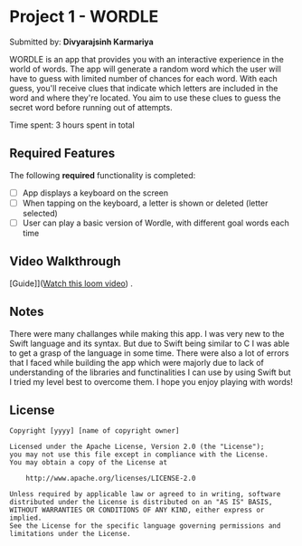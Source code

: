 # Project 1 - **WORDLE**

Submitted by: **Divyarajsinh Karmariya**

WORDLE is an app that provides you with an interactive experience in the world of words. The app will generate a random word which the user will have to guess with limited number of chances for each word. With each guess, you'll receive clues that indicate which letters are included in the word and where they're located. You aim to use these clues to guess the secret word before running out of attempts.

Time spent: 3 hours spent in total

## Required Features

The following **required** functionality is completed:

- [ ] App displays a keyboard on the screen
- [ ] When tapping on the keyboard, a letter is shown or deleted (letter selected)
- [ ] User can play a basic version of Wordle, with different goal words each time

## Video Walkthrough

[Guide]]([Watch this loom video](https://www.loom.com/share/8a712346231b41a9988b767759b854fe?sid=feffa413-09a2-4ebd-b9a8-bf82b67604b2)) .


## Notes

There were many challanges while making this app. I was very new to the Swift language and its syntax. But due to Swift being similar to C I was able to get a grasp of the language in some time. There were also a lot of errors that I faced while building the app which were majorly due to lack of understanding of the libraries and functinalities I can use by using Swift but I tried my level best to overcome them. I hope you enjoy playing with words!

## License

    Copyright [yyyy] [name of copyright owner]

    Licensed under the Apache License, Version 2.0 (the "License");
    you may not use this file except in compliance with the License.
    You may obtain a copy of the License at

        http://www.apache.org/licenses/LICENSE-2.0

    Unless required by applicable law or agreed to in writing, software
    distributed under the License is distributed on an "AS IS" BASIS,
    WITHOUT WARRANTIES OR CONDITIONS OF ANY KIND, either express or implied.
    See the License for the specific language governing permissions and
    limitations under the License.
